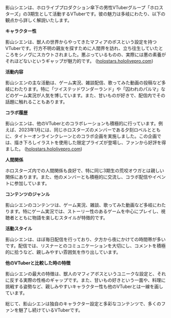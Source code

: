 影山シエンは、ホロライブプロダクション傘下の男性VTuberグループ「ホロスターズ」の3期生として活動するVTuberです。彼の魅力は多岐にわたり、以下の観点から詳しく解説いたします。

**キャラクター性**

影山シエンは、獣人の世界からやってきたマフィアのボスという設定を持つVTuberです。行方不明の親友を探すために人間界を訪れ、立ち往生していたところをシノヴにスカウトされました。悪ぶっているものの、実際には悪の素養がそれほどないというギャップが魅力的です。 ([holostars.hololivepro.com](https://holostars.hololivepro.com/talent/kageyama-shien/?utm_source=openai))

**活動内容**

影山シエンの主な活動は、ゲーム実況、雑談配信、歌ってみた動画の投稿など多岐にわたります。特に「ツイステッドワンダーランド」や「囚われのパルマ」などのゲーム実況が人気を博しています。また、甘いものが好きで、配信内でその話題に触れることもあります。

**コラボ履歴**

影山シエンは、他のVTuberとのコラボレーションも積極的に行っています。例えば、2023年1月には、同じホロスターズのメンバーである夕刻ロベルとともに、タイトーオンラインクレーンとのコラボ企画を実施しました。この企画では、描き下ろしイラストを使用した限定プライズが登場し、ファンから好評を得ました。 ([holostars.hololivepro.com](https://holostars.hololivepro.com/news/20230118-01-48/?utm_source=openai))

**人間関係**

ホロスターズ内での人間関係も良好で、特に同じ3期生の荒咬オウガとは親しい関係にあります。また、他のメンバーとも積極的に交流し、コラボ配信やイベントに参加しています。

**コンテンツのジャンル**

影山シエンのコンテンツは、ゲーム実況、雑談、歌ってみた動画など多岐にわたります。特にゲーム実況では、ストーリー性のあるゲームを中心にプレイし、視聴者とともに物語を楽しむスタイルが特徴的です。

**活動スタイル**

影山シエンは、ほぼ毎日配信を行っており、夕方から夜にかけての時間帯が多いです。配信では、リスナーとのコミュニケーションを大切にし、コメントを積極的に拾うなど、親しみやすい雰囲気を作り出しています。

**他のVTuberと比較した時の特徴**

影山シエンの最大の特徴は、獣人のマフィアボスというユニークな設定と、それに反する実際の性格のギャップです。また、甘いもの好きという一面や、料理に挑戦する姿勢など、親しみやすいキャラクター性も他のVTuberとは一線を画しています。

総じて、影山シエンは独自のキャラクター設定と多彩なコンテンツで、多くのファンを魅了し続けているVTuberです。 